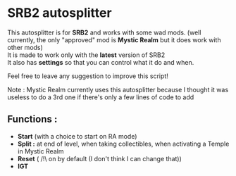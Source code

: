 # SRB2 autosplitter

This autosplitter is for **SRB2** and works with some wad mods. (well currently, the only "approved" mod is **Mystic Realm** but it does work with other mods)  
It is made to work only with the **latest** version of SRB2  
It also has **settings** so that you can control what it do and when.

Feel free to leave any suggestion to improve this script!

Note : Mystic Realm currently uses this autosplitter because I thought it was useless to do a 3rd one if there's only a few lines of code to add

## Functions :

- **Start** (with a choice to start on RA mode)
- **Split :** at end of level, when taking collectibles, when activating a Temple in Mystic Realm
- **Reset** ( /!\ on by default (I don't think I can change that))
- **IGT**
